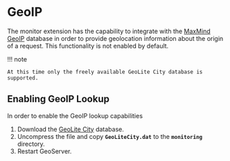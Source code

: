 # GeoIP

The monitor extension has the capability to integrate with the [MaxMind GeoIP](http://www.maxmind.com/en/geolocation_landing) database in order to provide geolocation information about the origin of a request. This functionality is not enabled by default.

!!! note

    At this time only the freely available GeoLite City database is supported.

## Enabling GeoIP Lookup

In order to enable the GeoIP lookup capabilities

1.  Download the [GeoLite City](http://dev.maxmind.com/geoip/geolite) database.
2.  Uncompress the file and copy **`GeoLiteCity.dat`** to the **`monitoring`** directory.
3.  Restart GeoServer.
